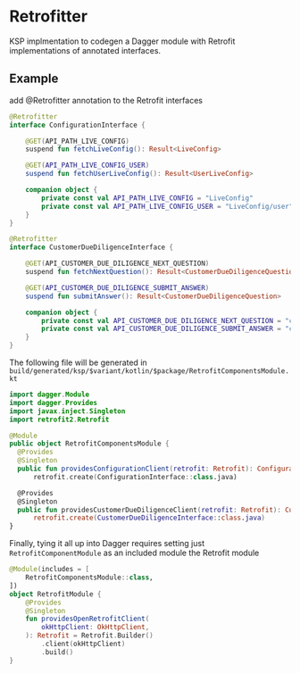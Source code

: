 # Retrofitter

KSP implmentation to codegen a Dagger module with Retrofit implementations of annotated interfaces.

## Example
add @Retrofitter annotation to the Retrofit interfaces
``` kotlin
@Retrofitter
interface ConfigurationInterface {

    @GET(API_PATH_LIVE_CONFIG)
    suspend fun fetchLiveConfig(): Result<LiveConfig>

    @GET(API_PATH_LIVE_CONFIG_USER)
    suspend fun fetchUserLiveConfig(): Result<UserLiveConfig>

    companion object {
        private const val API_PATH_LIVE_CONFIG = "LiveConfig"
        private const val API_PATH_LIVE_CONFIG_USER = "LiveConfig/user"
    }
}

@Retrofitter
interface CustomerDueDiligenceInterface {

    @GET(API_CUSTOMER_DUE_DILIGENCE_NEXT_QUESTION)
    suspend fun fetchNextQuestion(): Result<CustomerDueDiligenceQuestion>

    @GET(API_CUSTOMER_DUE_DILIGENCE_SUBMIT_ANSWER)
    suspend fun submitAnswer(): Result<CustomerDueDiligenceQuestion>

    companion object {
        private const val API_CUSTOMER_DUE_DILIGENCE_NEXT_QUESTION = "cdd/question/next"
        private const val API_CUSTOMER_DUE_DILIGENCE_SUBMIT_ANSWER = "cdd/question/submitanswer"
    }
}
```

The following file will be generated in `build/generated/ksp/$variant/kotlin/$package/RetrofitComponentsModule.kt`

```kotlin
import dagger.Module
import dagger.Provides
import javax.inject.Singleton
import retrofit2.Retrofit

@Module
public object RetrofitComponentsModule {
  @Provides
  @Singleton
  public fun providesConfigurationClient(retrofit: Retrofit): ConfigurationInterface =
      retrofit.create(ConfigurationInterface::class.java)

  @Provides
  @Singleton
  public fun providesCustomerDueDiligenceClient(retrofit: Retrofit): CustomerDueDiligenceInterface =
      retrofit.create(CustomerDueDiligenceInterface::class.java)
}
```

Finally, tying it all up into Dagger requires setting just `RetrofitComponentModule` as an included module the Retrofit module

```kotlin
@Module(includes = [
    RetrofitComponentsModule::class,
])
object RetrofitModule {
    @Provides
    @Singleton
    fun providesOpenRetrofitClient(
        okHttpClient: OkHttpClient,
    ): Retrofit = Retrofit.Builder()
        .client(okHttpClient)
        .build()
}
```
